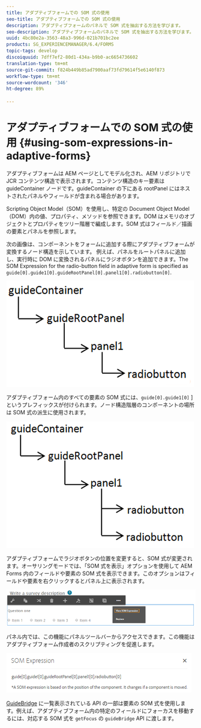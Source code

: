 ```yaml
---
title: アダプティブフォームでの SOM 式の使用
seo-title: アダプティブフォームでの SOM 式の使用
description: アダプティブフォームのパネルで SOM 式を抽出する方法を学びます。
seo-description: アダプティブフォームのパネルで SOM 式を抽出する方法を学びます。
uuid: 4bc80e2a-3563-48a3-996d-021b701bc2ee
products: SG_EXPERIENCEMANAGER/6.4/FORMS
topic-tags: develop
discoiquuid: 7dff7ef2-80d1-434a-b9b0-ac6654736602
translation-type: tm+mt
source-git-commit: f824b449b85ad7900aaf73fd79614f5e6140f873
workflow-type: tm+mt
source-wordcount: '346'
ht-degree: 89%

---
```



# アダプティブフォームでの SOM 式の使用 {#using-som-expressions-in-adaptive-forms}

アダプティブフォームは AEM ページとしてモデル化され、AEM リポジトリで JCR コンテンツ構造で表示されます。コンテンツ構造のキー要素は guideContainer ノードです。guideContainer の下にある rootPanel にはネストされたパネルやフィールドが含まれる場合があります。

Scripting Object Model（SOM）を使用し、特定の Document Object Model（DOM）内の値、プロパティ、メソッドを参照できます。DOM はメモリのオブジェクトとプロパティをツリー階層で編成します。SOM 式はフィールド／描画の要素とパネルを参照します。

次の画像は、コンポーネントをフォームに追加する際にアダプティブフォームが変換するノード構造を示しています。 例えば、パネルをルートパネルに追加し、実行時に DOM に変換されるパネルにラジオボタンを追加できます。The SOM Expression for the radio-button field in adaptive form is specified as `guide[0].guide1[0].guideRootPanel[0].panel1[0].radiobutton[0]`.

![DOM ツリー](assets/hierarchy-1.png)

アダプティブフォーム内のすべての要素の SOM 式には、`guide[0].guide1[0]` ] というプレフィックスが付けられます。ノード構造階層のコンポーネントの場所は SOM 式の派生に使用されます。

![2 つのラジオボタンを持つ DOM ツリー](assets/hierarchy_radio_button.png)

アダプティブフォームでラジオボタンの位置を変更すると、SOM 式が変更されます。オーサリングモードでは、「SOM 式を表示」オプションを使用して AEM Forms 内のフィールドや要素の SOM 式を表示できます。このオプションはフィールドや要素を右クリックするとパネル上に表示されます。

![アダプティブフォームでの SOM 式の抽出](assets/som-expressions.png)

パネル内では、この機能にパネルツールバーからアクセスできます。この機能はアダプティブフォーム作成者のスクリプティングを促進します。 

![パネルツールバーを使用した SOM 式の抽出](assets/som-expression.png)

[GuideBridge](https://helpx.adobe.com/aem-forms/6/javascript-api/GuideBridge.md) に一覧表示されている API の一部は要素の SOM 式を使用します。例えば、アダプティブフォーム内の特定のフィールドにフォーカスを移動するには、対応する SOM 式を `getFocus` の `guideBridge` API に渡します。 

